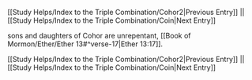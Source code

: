 [[Study Helps/Index to the Triple Combination/Cohor2|Previous Entry]]  ||  [[Study Helps/Index to the Triple Combination/Coin|Next Entry]]

 sons and daughters of Cohor are unrepentant, [[Book of Mormon/Ether/Ether 13#^verse-17|Ether 13:17]].

[[Study Helps/Index to the Triple Combination/Cohor2|Previous Entry]]  ||  [[Study Helps/Index to the Triple Combination/Coin|Next Entry]]